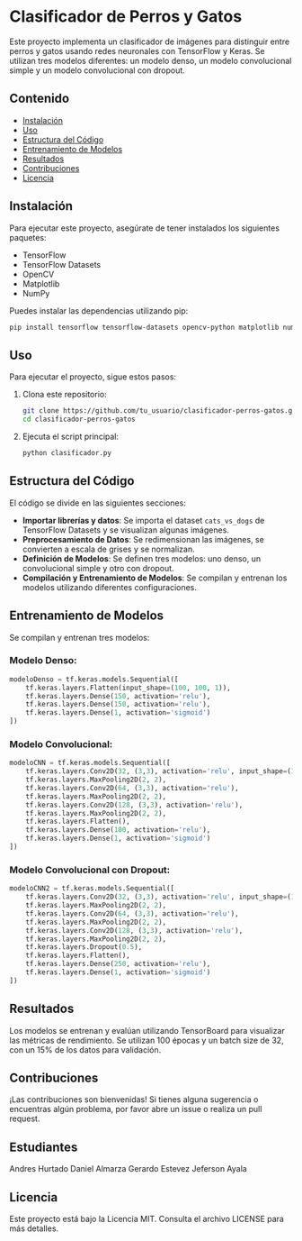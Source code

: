 # Clasificador de Perros y Gatos

Este proyecto implementa un clasificador de imágenes para distinguir entre perros y gatos usando redes neuronales con TensorFlow y Keras. Se utilizan tres modelos diferentes: un modelo denso, un modelo convolucional simple y un modelo convolucional con dropout.

## Contenido
- [Instalación](#instalación)
- [Uso](#uso)
- [Estructura del Código](#estructura-del-código)
- [Entrenamiento de Modelos](#entrenamiento-de-modelos)
- [Resultados](#resultados)
- [Contribuciones](#contribuciones)
- [Licencia](#licencia)

## Instalación
Para ejecutar este proyecto, asegúrate de tener instalados los siguientes paquetes:

- TensorFlow
- TensorFlow Datasets
- OpenCV
- Matplotlib
- NumPy

Puedes instalar las dependencias utilizando pip:

```bash
pip install tensorflow tensorflow-datasets opencv-python matplotlib numpy
```

## Uso
Para ejecutar el proyecto, sigue estos pasos:

1. Clona este repositorio:
   ```bash
   git clone https://github.com/tu_usuario/clasificador-perros-gatos.git
   cd clasificador-perros-gatos
   ```

2. Ejecuta el script principal:
   ```bash
   python clasificador.py
   ```

## Estructura del Código
El código se divide en las siguientes secciones:

- **Importar librerías y datos**: Se importa el dataset `cats_vs_dogs` de TensorFlow Datasets y se visualizan algunas imágenes.
- **Preprocesamiento de Datos**: Se redimensionan las imágenes, se convierten a escala de grises y se normalizan.
- **Definición de Modelos**: Se definen tres modelos: uno denso, un convolucional simple y otro con dropout.
- **Compilación y Entrenamiento de Modelos**: Se compilan y entrenan los modelos utilizando diferentes configuraciones.

## Entrenamiento de Modelos
Se compilan y entrenan tres modelos:

### Modelo Denso:
```python
modeloDenso = tf.keras.models.Sequential([
    tf.keras.layers.Flatten(input_shape=(100, 100, 1)),
    tf.keras.layers.Dense(150, activation='relu'),
    tf.keras.layers.Dense(150, activation='relu'),
    tf.keras.layers.Dense(1, activation='sigmoid')
])
```

### Modelo Convolucional:
```python
modeloCNN = tf.keras.models.Sequential([
    tf.keras.layers.Conv2D(32, (3,3), activation='relu', input_shape=(100, 100, 1)),
    tf.keras.layers.MaxPooling2D(2, 2),
    tf.keras.layers.Conv2D(64, (3,3), activation='relu'),
    tf.keras.layers.MaxPooling2D(2, 2),
    tf.keras.layers.Conv2D(128, (3,3), activation='relu'),
    tf.keras.layers.MaxPooling2D(2, 2),
    tf.keras.layers.Flatten(),
    tf.keras.layers.Dense(100, activation='relu'),
    tf.keras.layers.Dense(1, activation='sigmoid')
])
```

### Modelo Convolucional con Dropout:
```python
modeloCNN2 = tf.keras.models.Sequential([
    tf.keras.layers.Conv2D(32, (3,3), activation='relu', input_shape=(100, 100, 1)),
    tf.keras.layers.MaxPooling2D(2, 2),
    tf.keras.layers.Conv2D(64, (3,3), activation='relu'),
    tf.keras.layers.MaxPooling2D(2, 2),
    tf.keras.layers.Conv2D(128, (3,3), activation='relu'),
    tf.keras.layers.MaxPooling2D(2, 2),
    tf.keras.layers.Dropout(0.5),
    tf.keras.layers.Flatten(),
    tf.keras.layers.Dense(250, activation='relu'),
    tf.keras.layers.Dense(1, activation='sigmoid')
])
```

## Resultados
Los modelos se entrenan y evalúan utilizando TensorBoard para visualizar las métricas de rendimiento. Se utilizan 100 épocas y un batch size de 32, con un 15% de los datos para validación.

## Contribuciones
¡Las contribuciones son bienvenidas! Si tienes alguna sugerencia o encuentras algún problema, por favor abre un issue o realiza un pull request.

## Estudiantes
Andres Hurtado
Daniel Almarza
Gerardo Estevez
Jeferson Ayala

## Licencia
Este proyecto está bajo la Licencia MIT. Consulta el archivo LICENSE para más detalles.
